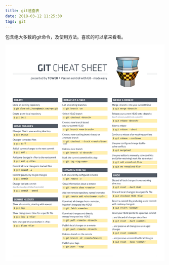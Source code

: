 ```yaml
---
title: git速查表
date: 2018-03-12 11:25:30
tags: git
---
```

包含绝大多数的git命令，及使用方法。喜欢的可以拿来看看。

![git](https://raw.githubusercontent.com/itguangzhi/itguangzhi.com/slave1/repo/img/tremblehub.github.io/git-cheat-sheet.png)
